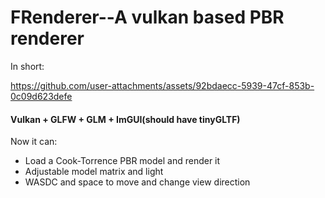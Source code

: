 # FRenderer--A vulkan based PBR renderer
In short:

https://github.com/user-attachments/assets/92bdaecc-5939-47cf-853b-0c09d623defe

#### Vulkan + GLFW + GLM + ImGUI(should have tinyGLTF)
Now it can:
- Load a Cook-Torrence PBR model and render it
- Adjustable model matrix and light
- WASDC and space to move and change view direction

